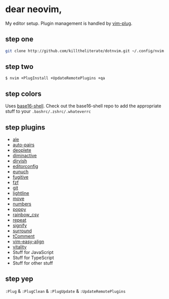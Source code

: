 # dear neovim,

My editor setup. Plugin management is handled by [vim-plug](http://github.com/junegunn/vim-plug).

## step one

```bash
git clone http://github.com/killtheliterate/dotnvim.git ~/.config/nvim
```

## step two

`$ nvim +PlugInstall +UpdateRemotePlugins +qa`

## step colors

Uses [base16-shell](https://github.com/chriskempson/base16-shell). Check out
the base16-shell repo to add the appropriate stuff to your 
`.bashrc/.zshrc/.whateverrc`

## step plugins

* [ale](https://github.com/w0rp/ale)
* [auto-pairs](http://github.com/jiangmiao/auto-pairs)
* [deoplete](http://github.com/sjl/shougo/deoplete.nvim)
* [diminactive](https://github.com/blueyed/vim-diminactive)
* [dirvish](https://github.com/justinmk/vim-dirvish)
* [editorconfig](http://github.com/editorconfig/editorconfig-vim)
* [eunuch](http://github.com/tpope/vim-eunuch)
* [fugitive](http://github.com/tpope/vim-fugitive)
* [fzf](http://github.com/junegunn/fzf.vim)
* [git](http://github.com/tpope/vim-git)
* [lightline](http://github.com/itchyny/lightline.vim)
* [move](http://github.com/matze/vim-move)
* [numbers](http://github.com/myusuf3/numbers.vim)
* [poppy](http://github.com/bounceme/poppy.vim)
* [rainbow_csv](https://github.com/mechatroner/rainbow_csv)
* [repeat](http://github.com/tpope/vim-repeat)
* [signify](http://github.com/mhinz/vim-signify)
* [surround](http://github.com/tpope/vim-surround)
* [tComment](http://github.com/tomtom/tcomment_vim)
* [vim-easy-align](https://github.com/junegunn/vim-easy-align)
* [vitality](http://github.com/sjl/vitality.vim)
* Stuff for JavaScript
* Stuff for TypeScript
* Stuff for other stuff

## step yep

`:Plug` & `:PlugClean` & `:PlugUpdate` & `:UpdateRemotePlugins`
